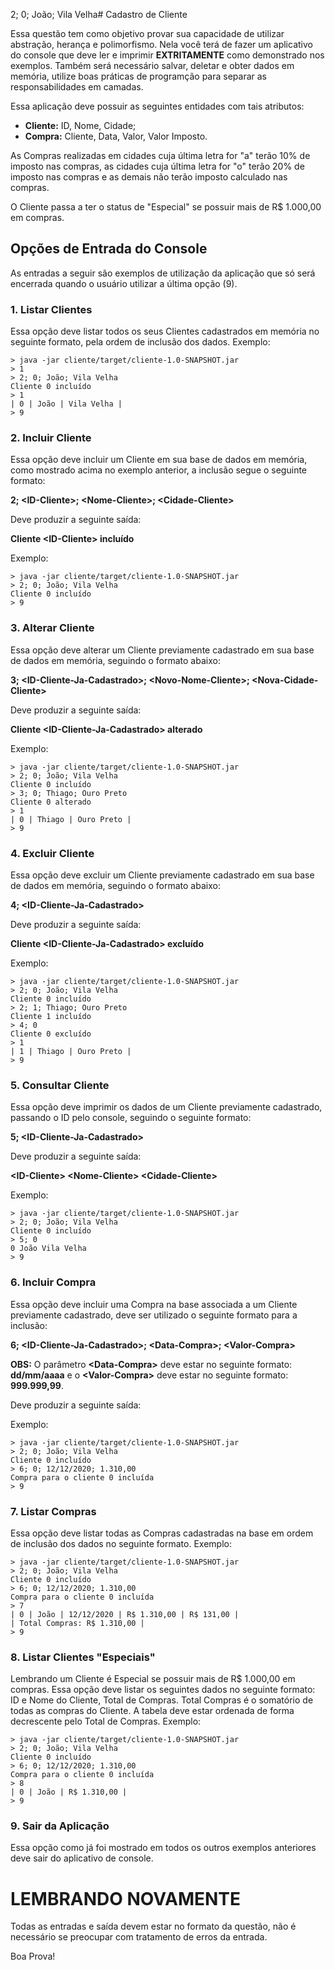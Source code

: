 2; 0; João; Vila Velha# Cadastro de Cliente

Essa questão tem como objetivo provar sua capacidade de utilizar abstração, herança e polimorfismo. Nela você terá de fazer um aplicativo do console que deve ler e imprimir **EXTRITAMENTE** como demonstrado nos exemplos. Também será necessário salvar, deletar e obter dados em memória, utilize boas práticas de programção para separar as responsabilidades em camadas.

Essa aplicação deve possuir as seguintes entidades com tais atributos:

- **Cliente:** ID, Nome, Cidade;
- **Compra:** Cliente, Data, Valor, Valor Imposto.

As Compras realizadas em cidades cuja última letra for "a" terão 10% de imposto nas compras, as cidades cuja última letra for "o" terão 20% de imposto nas compras e as demais não terão imposto calculado nas compras.

O Cliente passa a ter o status de "Especial" se possuir mais de R$ 1.000,00 em compras.

## Opções de Entrada do Console

As entradas a seguir são exemplos de utilização da aplicação que só será encerrada quando o usuário utilizar a última opção (9).

### 1. Listar Clientes

Essa opção deve listar todos os seus Clientes cadastrados em memória no seguinte formato, pela ordem de inclusão dos dados. Exemplo:

    > java -jar cliente/target/cliente-1.0-SNAPSHOT.jar
    > 1
    > 2; 0; João; Vila Velha
    Cliente 0 incluído
    > 1
    | 0 | João | Vila Velha |
    > 9

### 2. Incluir Cliente

Essa opção deve incluir um Cliente em sua base de dados em memória, como mostrado acima no exemplo anterior, a inclusão segue o seguinte formato:

**2; \<ID-Cliente>; \<Nome-Cliente>; \<Cidade-Cliente>**

Deve produzir a seguinte saída:

**Cliente \<ID-Cliente> incluído**

Exemplo:

    > java -jar cliente/target/cliente-1.0-SNAPSHOT.jar
    > 2; 0; João; Vila Velha
    Cliente 0 incluído
    > 9

### 3. Alterar Cliente

Essa opção deve alterar um Cliente previamente cadastrado em sua base de dados em memória, seguindo o formato abaixo:

**3; \<ID-Cliente-Ja-Cadastrado>; \<Novo-Nome-Cliente>; \<Nova-Cidade-Cliente>**

Deve produzir a seguinte saída:

**Cliente \<ID-Cliente-Ja-Cadastrado> alterado**

Exemplo:

    > java -jar cliente/target/cliente-1.0-SNAPSHOT.jar
    > 2; 0; João; Vila Velha
    Cliente 0 incluído
    > 3; 0; Thiago; Ouro Preto
    Cliente 0 alterado
    > 1
    | 0 | Thiago | Ouro Preto |
    > 9

### 4. Excluir Cliente

Essa opção deve excluir um Cliente previamente cadastrado em sua base de dados em memória, seguindo o formato abaixo:

**4; \<ID-Cliente-Ja-Cadastrado>**

Deve produzir a seguinte saída:

**Cliente \<ID-Cliente-Ja-Cadastrado> excluído**

Exemplo:

    > java -jar cliente/target/cliente-1.0-SNAPSHOT.jar
    > 2; 0; João; Vila Velha
    Cliente 0 incluído
    > 2; 1; Thiago; Ouro Preto
    Cliente 1 incluído
    > 4; 0
    Cliente 0 excluído
    > 1
    | 1 | Thiago | Ouro Preto |
    > 9

### 5. Consultar Cliente

Essa opção deve imprimir os dados de um Cliente previamente cadastrado, passando o ID pelo console, seguindo o seguinte formato:

**5; \<ID-Cliente-Ja-Cadastrado>**

Deve produzir a seguinte saída:

**\<ID-Cliente> \<Nome-Cliente> \<Cidade-Cliente>**

Exemplo:

    > java -jar cliente/target/cliente-1.0-SNAPSHOT.jar
    > 2; 0; João; Vila Velha
    Cliente 0 incluído
    > 5; 0
    0 João Vila Velha
    > 9

### 6. Incluir Compra

Essa opção deve incluir uma Compra na base associada a um Cliente previamente cadastrado, deve ser utilizado o seguinte formato para a inclusão:

**6; \<ID-Cliente-Ja-Cadastrado>; \<Data-Compra>; \<Valor-Compra>**

**OBS:** O parâmetro **\<Data-Compra>** deve estar no seguinte formato: **dd/mm/aaaa** e o **\<Valor-Compra>** deve estar no seguinte formato: **999.999,99**.

Deve produzir a seguinte saída:

Exemplo:

    > java -jar cliente/target/cliente-1.0-SNAPSHOT.jar
    > 2; 0; João; Vila Velha
    Cliente 0 incluído
    > 6; 0; 12/12/2020; 1.310,00
    Compra para o cliente 0 incluída
    > 9

### 7. Listar Compras

Essa opção deve listar todas as Compras cadastradas na base em ordem de inclusão dos dados no seguinte formato. Exemplo:

    > java -jar cliente/target/cliente-1.0-SNAPSHOT.jar
    > 2; 0; João; Vila Velha
    Cliente 0 incluído
    > 6; 0; 12/12/2020; 1.310,00
    Compra para o cliente 0 incluída
    > 7
    | 0 | João | 12/12/2020 | R$ 1.310,00 | R$ 131,00 |
    | Total Compras: R$ 1.310,00 |
    > 9

### 8. Listar Clientes "Especiais"

Lembrando um Cliente é Especial se possuir mais de R$ 1.000,00 em compras. Essa opção deve listar os seguintes dados no seguinte formato: ID e Nome do Cliente, Total de Compras. Total Compras é o somatório de todas as compras do Cliente. A tabela deve estar ordenada de forma decrescente pelo Total de Compras. Exemplo:

    > java -jar cliente/target/cliente-1.0-SNAPSHOT.jar
    > 2; 0; João; Vila Velha
    Cliente 0 incluído
    > 6; 0; 12/12/2020; 1.310,00
    Compra para o cliente 0 incluída
    > 8
    | 0 | João | R$ 1.310,00 |
    > 9

### 9. Sair da Aplicação

Essa opção como já foi mostrado em todos os outros exemplos anteriores deve sair do aplicativo de console.

# LEMBRANDO NOVAMENTE

Todas as entradas e saída devem estar no formato da questão, não é necessário se preocupar com tratamento de erros da entrada.

Boa Prova!
